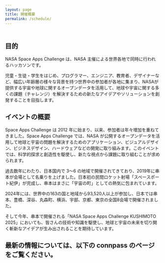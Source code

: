 ```yaml
---
layout: page
title: 開催概要
permalink: /schedule/
---
```


<div style="margin: 50px 0;">
<h2>目的</h2>
  <p>NASA Space Apps Challenge は、NASA 主催による世界各地で同時に行われるハッカソンです。</p>
  <p>児童・生徒・学生をはじめ、プログラマー、エンジニア、教育者、デザイナーなど、幅広い年齢層の様々な背景を持つ世界中の参加者が各地に集まり、NASAが提供する宇宙や地球に関するオープンデータを活用して、地球や宇宙に関する多くの課題（チャレンジ）を解決するための新たなアイデアやソリューションを創発することを目指します。</p>
  <p></p>
<h2>イベントの概要</h2>
  <p>Space Apps Challenge は 2012 年に始まり、以来、参加者は年々増加を重ねてきました。Space Apps Challenge では、NASA が公開するオープンデータを活用して地球と宇宙の問題を解決するためのアプリケーション、ビジュアルデザイン、ビジネスデザイン、ハードウェアなどの開発に取り組みます。このイベントでは、科学的探求と創造性を駆使し、新たな視点から課題に取り組むことが求められます。</p>
  <p>過去数年にわたり、日本国内で 3～6 の地域で開催されてきており、2019年に串本が会場として名乗りを上げました。日本初の民間ロケット射場「スペースポート紀伊」が完成し、串本はまさに「宇宙の町」としての熱気に包まれています。</p>
  <p>2024年には、世界中の163の国と地域から93,520人以上が参加し、日本では串本、豊橋、深谷、丸森町、横浜、宇部、京都、東京の全国8会場で開催されました。</p>
  <p>そして今年、串本で開催される「NASA Space Apps Challenge KUSHIMOTO 2025」においても、皆さんの技術や知識を駆使し、地球と宇宙の未来を切り開く斬新なアイデアが生み出されることを期待しています。</p>
  <p></p>
  <p></p>
<h2>最新の情報については、以下の connpass のページをご覧ください。</h2>


</div>
